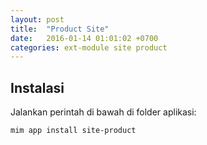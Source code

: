 ```yaml
---
layout: post
title:  "Product Site"
date:   2016-01-14 01:01:02 +0700
categories: ext-module site product
---
```


## Instalasi

Jalankan perintah di bawah di folder aplikasi:

```
mim app install site-product
```
